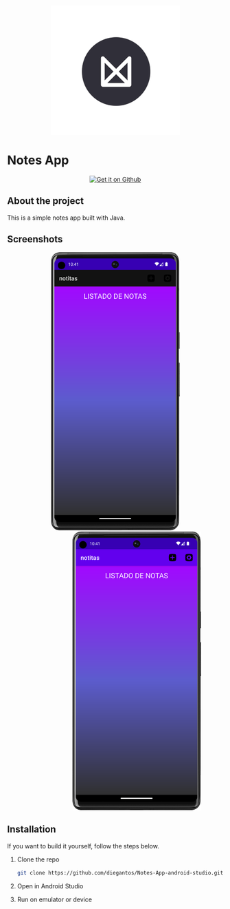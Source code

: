 <div align="center">
  <img width="300" src="./docs/assets/logo.png">
</div>

# Notes App

<div align="center">
<a href='https://github.com/diegantos/Notes-App-android-studio/releases/latest'><img alt='Get it on Github' src='https://raw.githubusercontent.com/bircni/ParkenUlm/main/docs/assets/badges/badge_github.png' height='80px'/></a>
</div>

## About the project

This is a simple notes app built with Java.

## Screenshots

<div align="center">
<img src="./docs/assets/screenshot-dark.png" width="300"  />
<img style="margin-left: 100px" src="./docs/assets/screenshot-bright.png" width="300"/>
</div>

## Installation

If you want to build it yourself, follow the steps below.

1. Clone the repo

   ```sh
   git clone https://github.com/diegantos/Notes-App-android-studio.git
   ```

2. Open in Android Studio
3. Run on emulator or device
